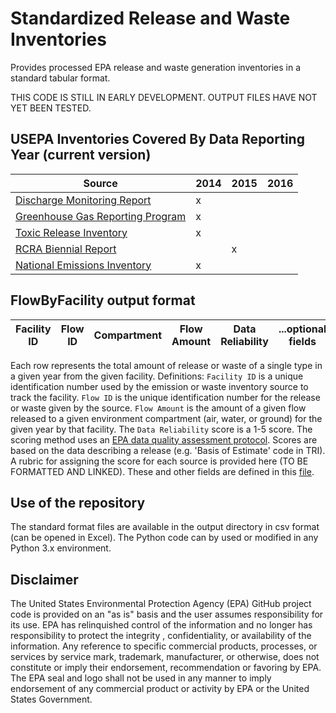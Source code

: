 # Standardized Release and Waste Inventories
Provides processed EPA release and waste generation inventories in a standard tabular format.

THIS CODE IS STILL IN EARLY DEVELOPMENT. OUTPUT FILES HAVE NOT YET BEEN TESTED.

## USEPA Inventories Covered By Data Reporting Year (current version)
|Source|2014|2015|2016|
|--|--|--|--|
|[Discharge Monitoring Report](https://echo.epa.gov/tools/data-downloads/icis-npdes-dmr-and-limit-data-set)|x|||
|[Greenhouse Gas Reporting Program](https://www.epa.gov/ghgreporting)|x|||
|[Toxic Release Inventory](https://www.epa.gov/toxics-release-inventory-tri-program)|x|||
|[RCRA Biennial Report](https://www.epa.gov/hwgenerators/biennial-hazardous-waste-report)||x||
|[National Emissions Inventory](https://www.epa.gov/air-emissions-inventories/national-emissions-inventory-nei)|x|||

## FlowByFacility output format
|Facility ID|Flow ID|Compartment|Flow Amount|Data Reliability|...optional fields|
|--|--|--|--|--|--|

Each row represents the total amount of release or waste of a single type in a given year from the given facility.
Definitions:
`Facility ID` is a unique identification number used by the emission or waste inventory source to track the facility.
`Flow ID` is the unique identification number for the release or waste given by the source.
`Flow Amount` is the amount of a given flow released to a given environment compartment (air, water, or ground) for the given year by that facility. 
The `Data Reliability` score is a 1-5 score. The scoring method uses an [EPA data quality assessment protocol](https://cfpub.epa.gov/si/si_public_record_report.cfm?dirEntryId=321834). Scores are based on the data describing a release (e.g. 
'Basis of Estimate' code in TRI). A rubric for assigning the score for each source is provided here (TO BE FORMATTED AND LINKED).
These and other fields are defined in this [file](data/Standarized_Output_Format_EPA%20_Data_Sources.csv).

## Use of the repository
The standard format files are available in the output directory in csv format (can be opened in Excel). The Python code can by used or modified in any Python 3.x environment. 

## Disclaimer
The United States Environmental Protection Agency (EPA) GitHub project code is provided on an "as is" basis and the user assumes responsibility for its use.  EPA has relinquished control of the information and no longer has responsibility to protect the integrity , confidentiality, or availability of the information.  Any reference to specific commercial products, processes, or services by service mark, trademark, manufacturer, or otherwise, does not constitute or imply their endorsement, recommendation or favoring by EPA.  The EPA seal and logo shall not be used in any manner to imply endorsement of any commercial product or activity by EPA or the United States Government.
